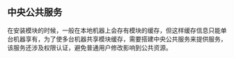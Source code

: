 ## 中央公共服务
在安装模块的时候，一般在本地机器上会存有模块的缓存，但这样缓存信息只能单台机器享有，为了使多台机器共享模块缓存，需要搭建中央公共服务来提供服务，该服务还涉及权限认证，避免普通用户修改影响到公共资源。
